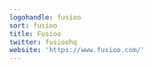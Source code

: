 ```yaml
---
logohandle: fusioo
sort: fusioo
title: Fusioo
twitter: fusioohq
website: 'https://www.fusioo.com/'
---
```


